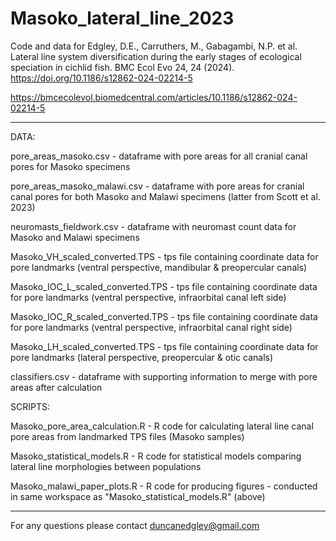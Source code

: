 # Masoko_lateral_line_2023

Code and data for Edgley, D.E., Carruthers, M., Gabagambi, N.P. et al. Lateral line system diversification during the early stages of ecological speciation in cichlid fish. BMC Ecol Evo 24, 24 (2024). https://doi.org/10.1186/s12862-024-02214-5

https://bmcecolevol.biomedcentral.com/articles/10.1186/s12862-024-02214-5

---

DATA:

pore_areas_masoko.csv - dataframe with pore areas for all cranial canal pores for Masoko specimens

pore_areas_masoko_malawi.csv - dataframe with pore areas for cranial canal pores for both Masoko and Malawi specimens (latter from Scott et al. 2023)

neuromasts_fieldwork.csv - dataframe with neuromast count data for Masoko and Malawi specimens

Masoko_VH_scaled_converted.TPS - tps file containing coordinate data for pore landmarks (ventral perspective, mandibular & preopercular canals)

Masoko_IOC_L_scaled_converted.TPS - tps file containing coordinate data for pore landmarks (ventral perspective, infraorbital canal left side)

Masoko_IOC_R_scaled_converted.TPS - tps file containing coordinate data for pore landmarks (ventral perspective, infraorbital canal right side)

Masoko_LH_scaled_converted.TPS - tps file containing coordinate data for pore landmarks (lateral perspective, preopercular & otic canals)

classifiers.csv - dataframe with supporting information to merge with pore areas after calculation


SCRIPTS:

Masoko_pore_area_calculation.R - R code for calculating lateral line canal pore areas from landmarked TPS files (Masoko samples)

Masoko_statistical_models.R  - R code for statistical models comparing lateral line morphologies between populations

Masoko_malawi_paper_plots.R - R code for producing figures - conducted in same workspace as "Masoko_statistical_models.R" (above)

---

For any questions please contact duncanedgley@gmail.com
